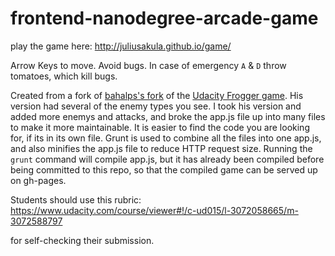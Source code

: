 frontend-nanodegree-arcade-game
===============================

play the game here: http://juliusakula.github.io/game/

Arrow Keys to move. Avoid bugs. In case of emergency `A` & `D` throw tomatoes, which kill bugs.

Created from a fork of [bahalps's fork](http://bahalps.github.io/frontend-nanodegree-arcade-game/) of the [Udacity Frogger game](https://github.com/udacity/frontend-nanodegree-arcade-game). His version had several of the enemy types you see. I took his version and added more enemys and attacks, and broke the app.js file up into many files to make it more maintainable. It is easier to find the code you are looking for, if its in its own file. Grunt is used to combine all the files into one app.js, and also minifies the app.js file to reduce HTTP request size. Running the `grunt` command will compile app.js, but it has already been compiled before being committed to this repo, so that the compiled game can be served up on gh-pages.

Students should use this rubric: https://www.udacity.com/course/viewer#!/c-ud015/l-3072058665/m-3072588797

for self-checking their submission.

